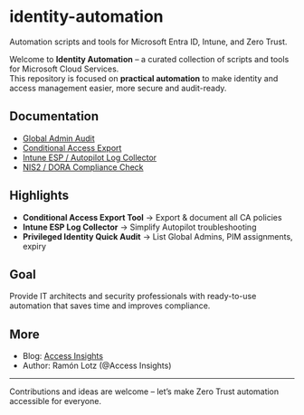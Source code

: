 # identity-automation
Automation scripts and tools for Microsoft Entra ID, Intune, and Zero Trust.

Welcome to **Identity Automation** – a curated collection of scripts and tools for Microsoft Cloud Services.  
This repository is focused on **practical automation** to make identity and access management easier, more secure and audit-ready.  

## Documentation
- [Global Admin Audit](docs/GlobalAdmins.md)
- [Conditional Access Export](docs/ConditionalAccessExport.md)
- [Intune ESP / Autopilot Log Collector](docs/IntuneESPCollector.md)
- [NIS2 / DORA Compliance Check](docs/NIS2Compliance.md)

## Highlights
- **Conditional Access Export Tool** → Export & document all CA policies  
- **Intune ESP Log Collector** → Simplify Autopilot troubleshooting  
- **Privileged Identity Quick Audit** → List Global Admins, PIM assignments, expiry  

## Goal
Provide IT architects and security professionals with ready-to-use automation that saves time and improves compliance.  

## More
- Blog: [Access Insights](https://access-insights.de)  
- Author: Ramón Lotz (@Access Insights)  

---

Contributions and ideas are welcome – let’s make Zero Trust automation accessible for everyone.
